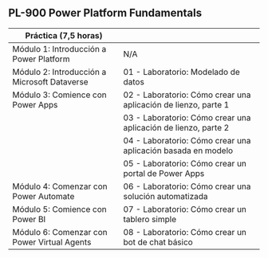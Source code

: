 

## PL-900 Power Platform Fundamentals



| Práctica (7,5 horas)                          |                                                              |
| --------------------------------------------- | ------------------------------------------------------------ |
| Módulo 1:  Introducción a Power Platform      | N/A                                                          |
| Módulo 2: Introducción a Microsoft  Dataverse | 01 - Laboratorio: Modelado de datos                          |
| Módulo 3: Comience  con Power Apps            | 02 - Laboratorio: Cómo crear una aplicación de lienzo, parte 1 |
|                                               | 03 - Laboratorio: Cómo crear una  aplicación de lienzo, parte 2 |
|                                               | 04 - Laboratorio: Cómo crear una  aplicación basada en modelo |
|                                               | 05 - Laboratorio: Cómo crear un portal de  Power Apps        |
| Módulo 4: Comenzar con Power Automate         | 06 - Laboratorio: Cómo crear una solución automatizada       |
| Módulo 5: Comience con Power BI               | 07 - Laboratorio: Cómo crear un tablero simple               |
| Módulo 6: Comenzar con Power Virtual  Agents  | 08 - Laboratorio: Cómo crear un bot de chat básico           |


